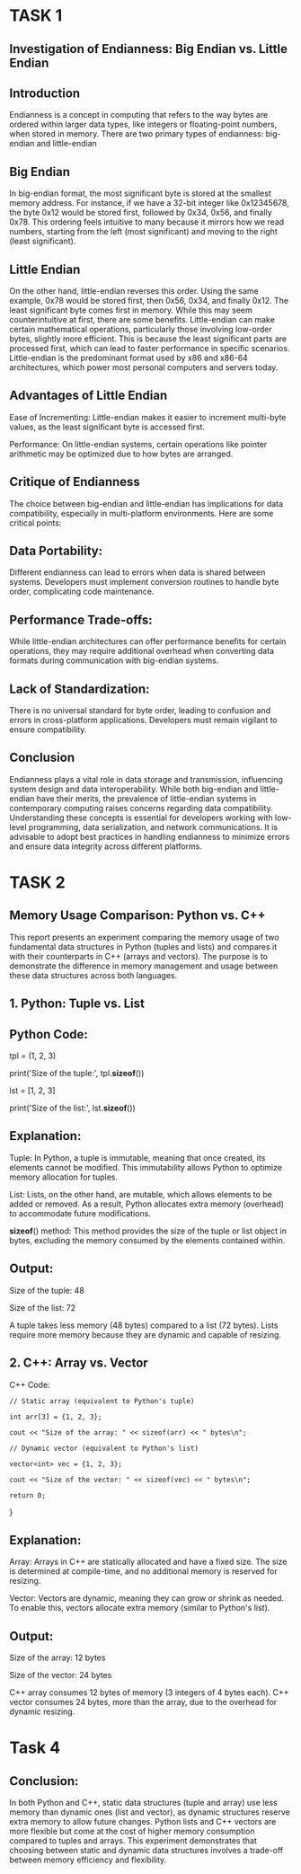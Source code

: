 # TASK 1
## Investigation of Endianness: Big Endian vs. Little Endian
## Introduction
Endianness is a concept in computing that refers to the way bytes are ordered within larger data types, like integers or floating-point numbers, when stored in memory. There are two primary types of endianness: big-endian and little-endian

## Big Endian
In big-endian format, the most significant byte is stored at the smallest memory address. For instance, if we have a 32-bit integer like 0x12345678, the byte 0x12 would be stored first, followed by 0x34, 0x56, and finally 0x78. This ordering feels intuitive to many because it mirrors how we read numbers, starting from the left (most significant) and moving to the right (least significant).

## Little Endian
On the other hand, little-endian reverses this order. Using the same example, 0x78 would be stored first, then 0x56, 0x34, and finally 0x12. The least significant byte comes first in memory. While this may seem counterintuitive at first, there are some benefits. Little-endian can make certain mathematical operations, particularly those involving low-order bytes, slightly more efficient. This is because the least significant parts are processed first, which can lead to faster performance in specific scenarios. Little-endian is the predominant format used by x86 and x86-64 architectures, which power most personal computers and servers today.

## Advantages of Little Endian
Ease of Incrementing: Little-endian makes it easier to increment multi-byte values, as the least significant byte is accessed first.

Performance: On little-endian systems, certain operations like pointer arithmetic may be optimized due to how bytes are arranged.
## Critique of Endianness
The choice between big-endian and little-endian has implications for data compatibility, especially in multi-platform environments. Here are some critical points:

## Data Portability:
Different endianness can lead to errors when data is shared between systems. Developers must implement conversion routines to handle byte order, complicating code maintenance.
## Performance Trade-offs:
While little-endian architectures can offer performance benefits for certain operations, they may require additional overhead when converting data formats during communication with big-endian systems.
## Lack of Standardization: 
There is no universal standard for byte order, leading to confusion and errors in cross-platform applications. Developers must remain vigilant to ensure compatibility.
## Conclusion
Endianness plays a vital role in data storage and transmission, influencing system design and data interoperability. While both big-endian and little-endian have their merits, the prevalence of little-endian systems in contemporary computing raises concerns regarding data compatibility. Understanding these concepts is essential for developers working with low-level programming, data serialization, and network communications. It is advisable to adopt best practices in handling endianness to minimize errors and ensure data integrity across different platforms.

# TASK 2 
## Memory Usage Comparison: Python vs. C++
This report presents an experiment comparing the memory usage of two fundamental data structures in Python (tuples and lists) and compares it with their counterparts in C++ (arrays and vectors). The purpose is to demonstrate the difference in memory management and usage between these data structures across both languages.

## 1. Python: Tuple vs. List
## Python Code:
tpl = (1, 2, 3)

print('Size of the tuple:', tpl.__sizeof__())

lst = [1, 2, 3]

print('Size of the list:', lst.__sizeof__())
## Explanation:
Tuple: In Python, a tuple is immutable, meaning that once created, its elements cannot be modified. This immutability allows Python to optimize memory allocation for tuples.

List: Lists, on the other hand, are mutable, which allows elements to be added or removed. As a result, Python allocates extra memory (overhead) to accommodate future modifications.

__sizeof__() method: This method provides the size of the tuple or list object in bytes, excluding the memory consumed by the elements contained within.

## Output:
Size of the tuple: 48

Size of the list: 72

A tuple takes less memory (48 bytes) compared to a list (72 bytes).
Lists require more memory because they are dynamic and capable of resizing.
## 2. C++: Array vs. Vector
C++ Code:

    // Static array (equivalent to Python's tuple)
    
    int arr[3] = {1, 2, 3};
    
    cout << "Size of the array: " << sizeof(arr) << " bytes\n";

    // Dynamic vector (equivalent to Python's list)
    
    vector<int> vec = {1, 2, 3};
    
    cout << "Size of the vector: " << sizeof(vec) << " bytes\n";
    
    return 0;
}
## Explanation:
Array: Arrays in C++ are statically allocated and have a fixed size. The size is determined at compile-time, and no additional memory is reserved for resizing.

Vector: Vectors are dynamic, meaning they can grow or shrink as needed. To enable this, vectors allocate extra memory (similar to Python's list).

## Output:

Size of the array: 12 bytes

Size of the vector: 24 bytes

C++ array consumes 12 bytes of memory (3 integers of 4 bytes each).
C++ vector consumes 24 bytes, more than the array, due to the overhead for dynamic resizing.

# Task 4














## Conclusion:
In both Python and C++, static data structures (tuple and array) use less memory than dynamic ones (list and vector), as dynamic structures reserve extra memory to allow future changes.
Python lists and C++ vectors are more flexible but come at the cost of higher memory consumption compared to tuples and arrays.
This experiment demonstrates that choosing between static and dynamic data structures involves a trade-off between memory efficiency and flexibility.
